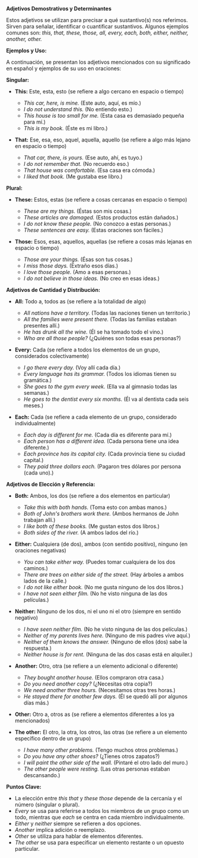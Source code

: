

**Adjetivos Demostrativos y Determinantes**

Estos adjetivos se utilizan para precisar a qué sustantivo(s) nos referimos. Sirven para señalar, identificar o cuantificar sustantivos. Algunos ejemplos comunes son: *this, that, these, those, all, every, each, both, either, neither, another, other.*

**Ejemplos y Uso:**

A continuación, se presentan los adjetivos mencionados con su significado en español y ejemplos de su uso en oraciones:

**Singular:**

*   **This:** Este, esta, esto (se refiere a algo cercano en espacio o tiempo)

    *   *This car, here, is mine.* (Este auto, aquí, es mío.)
    *   *I do not understand this.* (No entiendo esto.)
    *   *This house is too small for me.* (Esta casa es demasiado pequeña para mí.)
    *   *This is my book.* (Éste es mi libro.)

*   **That:** Ese, esa, eso, aquel, aquella, aquello (se refiere a algo más lejano en espacio o tiempo)

    *   *That car, there, is yours.* (Ese auto, ahí, es tuyo.)
    *   *I do not remember that.* (No recuerdo eso.)
    *   *That house was comfortable.* (Esa casa era cómoda.)
    *   *I liked that book.* (Me gustaba ese libro.)

**Plural:**

*   **These:** Estos, estas (se refiere a cosas cercanas en espacio o tiempo)

    *   *These are my things.* (Éstas son mis cosas.)
    *   *These articles are damaged.* (Estos productos están dañados.)
    *   *I do not know these people.* (No conozco a estas personas.)
    *   *These sentences are easy.* (Estas oraciones son fáciles.)

*   **Those:** Esos, esas, aquellos, aquellas (se refiere a cosas más lejanas en espacio o tiempo)

    *   *Those are your things.* (Ésas son tus cosas.)
    *   *I miss those days.* (Extraño esos días.)
    *   *I love those people.* (Amo a esas personas.)
    *   *I do not believe in those ideas.* (No creo en esas ideas.)

**Adjetivos de Cantidad y Distribución:**

*   **All:** Todo a, todos as (se refiere a la totalidad de algo)

    *   *All nations have a territory.* (Todas las naciones tienen un territorio.)
    *   *All the families were present there.* (Todas las familias estaban presentes allí.)
    *   *He has drunk all the wine.* (Él se ha tomado todo el vino.)
    *   *Who are all those people?* (¿Quiénes son todas esas personas?)

*   **Every:** Cada (se refiere a todos los elementos de un grupo, considerados colectivamente)

    *   *I go there every day.* (Voy allí cada día.)
    *   *Every language has its grammar.* (Todos los idiomas tienen su gramática.)
    *   *She goes to the gym every week.* (Ella va al gimnasio todas las semanas.)
    *   *He goes to the dentist every six months.* (Él va al dentista cada seis meses.)

*   **Each:** Cada (se refiere a cada elemento de un grupo, considerado individualmente)

    *   *Each day is different for me.* (Cada día es diferente para mí.)
    *   *Each person has a different idea.* (Cada persona tiene una idea diferente.)
    *   *Each province has its capital city.* (Cada provincia tiene su ciudad capital.)
    *   *They paid three dollars each.* (Pagaron tres dólares por persona (cada uno).)

**Adjetivos de Elección y Referencia:**

*   **Both:** Ambos, los dos (se refiere a dos elementos en particular)

    *   *Take this with both hands.* (Toma esto con ambas manos.)
    *   *Both of John's brothers work there.* (Ambos hermanos de John trabajan allí.)
    *   *I like both of these books.* (Me gustan estos dos libros.)
    *   *Both sides of the river.* (A ambos lados del río.)

*   **Either:** Cualquiera (de dos), ambos (con sentido positivo), ninguno (en oraciones negativas)

    *   *You can take either way.* (Puedes tomar cualquiera de los dos caminos.)
    *   *There are trees on either side of the street.* (Hay árboles a ambos lados de la calle.)
    *   *I do not like either book.* (No me gusta ninguno de los dos libros.)
    *   *I have not seen either film.* (No he visto ninguna de las dos películas.)

*   **Neither:** Ninguno de los dos, ni el uno ni el otro (siempre en sentido negativo)

    *   *I have seen neither film.* (No he visto ninguna de las dos películas.)
    *   *Neither of my parents lives here.* (Ninguno de mis padres vive aquí.)
    *   *Neither of them knows the answer.* (Ninguno de ellos (dos) sabe la respuesta.)
    *   *Neither house is for rent.* (Ninguna de las dos casas está en alquiler.)

*   **Another:** Otro, otra (se refiere a un elemento adicional o diferente)

    *   *They bought another house.* (Ellos compraron otra casa.)
    *   *Do you need another copy?* (¿Necesitas otra copia?)
    *   *We need another three hours.* (Necesitamos otras tres horas.)
    *   *He stayed there for another few days.* (Él se quedó allí por algunos días más.)

*   **Other:** Otro a, otros as (se refiere a elementos diferentes a los ya mencionados)
*   **The other:** El otro, la otra, los otros, las otras (se refiere a un elemento específico dentro de un grupo)

    *   *I have many other problems.* (Tengo muchos otros problemas.)
    *   *Do you have any other shoes?* (¿Tienes otros zapatos?)
    *   *I will paint the other side of the wall.* (Pintaré el otro lado del muro.)
    *   *The other people were resting.* (Las otras personas estaban descansando.)

**Puntos Clave:**

*   La elección entre *this that* y *these those* depende de la cercanía y el número (singular o plural).
*   *Every* se usa para referirse a todos los miembros de un grupo como un todo, mientras que *each* se centra en cada miembro individualmente.
*   *Either* y *neither* siempre se refieren a dos opciones.
*   *Another* implica adición o reemplazo.
*   *Other* se utiliza para hablar de elementos diferentes.
*   *The other* se usa para especificar un elemento restante o un opuesto particular.


